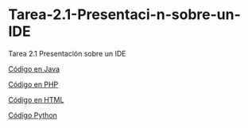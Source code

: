 # Tarea-2.1-Presentaci-n-sobre-un-IDE
Tarea 2.1 Presentación sobre un IDE

[Código en Java](https://github.com/lauracr03/Tarea-2.1-Presentaci-n-sobre-un-IDE/blob/main/HolaMundo.java)

[Código en PHP](https://github.com/iesgrancapitan-eed/tarea-2-1-presentacion-sobre-un-ide-Manuel51O/blob/main/holamundo.php)

[Código en HTML](https://github.com/iesgrancapitan-eed/tarea-2-1-presentacion-sobre-un-ide-Manuel51O/blob/main/index.html)

[Código Python](https://github.com/iesgrancapitan-eed/tarea-2-1-presentacion-sobre-un-ide-Manuel51O/blob/main/HolaMundo.py)
